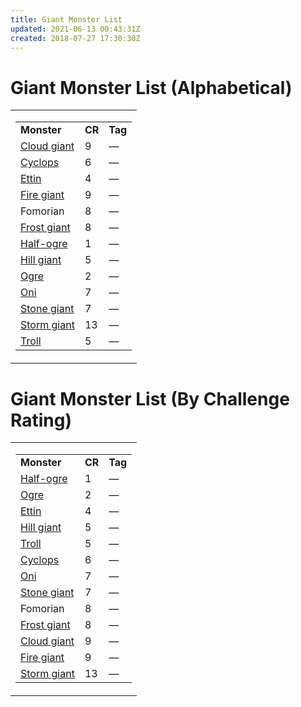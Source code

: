 ```yaml
---
title: Giant Monster List
updated: 2021-06-13 00:43:31Z
created: 2018-07-27 17:30:30Z
---
```


# **Giant Monster List (Alphabetical)**

<table><tbody><tr class="odd"><td><table><tbody><tr class="odd"><td><strong>Monster</strong></td><td><strong>CR</strong></td><td><strong>Tag</strong></td></tr><tr class="even"><td><a href="onenote:E-M.one#Cloud Giant&amp;section-id={63DAD164-E485-4FE2-939F-9A5E2BCFD6F1}&amp;page-id={A2CF5861-2BD7-4ADF-BBA5-FF400E971AA0}&amp;end&amp;base-path=https://d.docs.live.net/8ef41446453a2105/Documents/Adventure Academy/SRD Reference/Monster Manual">Cloud giant</a></td><td>9</td><td>—</td></tr><tr class="odd"><td><a href="onenote:A-D.one#Cyclops&amp;section-id={F472D24E-A997-4793-BF1A-3183E4CB6DF7}&amp;page-id={16E91A68-1161-4004-B170-39C3B6762212}&amp;end&amp;base-path=https://d.docs.live.net/8ef41446453a2105/Documents/Adventure Academy/SRD Reference/Monster Manual">Cyclops</a></td><td>6</td><td>—</td></tr><tr class="even"><td><a href="onenote:E-M.one#Ettin&amp;section-id={63DAD164-E485-4FE2-939F-9A5E2BCFD6F1}&amp;page-id={BAA61A56-CA83-4A6F-B1FF-4F82F6E573A7}&amp;end&amp;base-path=https://d.docs.live.net/8ef41446453a2105/Documents/Adventure Academy/SRD Reference/Monster Manual">Ettin</a></td><td>4</td><td>—</td></tr><tr class="odd"><td><a href="onenote:E-M.one#Fire Giant&amp;section-id={63DAD164-E485-4FE2-939F-9A5E2BCFD6F1}&amp;page-id={FE922225-BAC1-435D-B160-372DABCDED0C}&amp;end&amp;base-path=https://d.docs.live.net/8ef41446453a2105/Documents/Adventure Academy/SRD Reference/Monster Manual">Fire giant</a></td><td>9</td><td>—</td></tr><tr class="even"><td>Fomorian</td><td>8</td><td>—</td></tr><tr class="odd"><td><a href="onenote:E-M.one#Frost Giant&amp;section-id={63DAD164-E485-4FE2-939F-9A5E2BCFD6F1}&amp;page-id={8CE0F3BB-E7C5-40AB-8DB4-8F78396BA4B4}&amp;end&amp;base-path=https://d.docs.live.net/8ef41446453a2105/Documents/Adventure Academy/SRD Reference/Monster Manual">Frost giant</a></td><td>8</td><td>—</td></tr><tr class="even"><td><a href="onenote:N-Z.one#Half-Ogre&amp;section-id={4708E634-CDC9-45E3-91B3-22EC67217BDC}&amp;page-id={A53DA78F-EC0E-4B44-A123-930E0DDEDF74}&amp;end&amp;base-path=https://d.docs.live.net/8ef41446453a2105/Documents/Adventure Academy/SRD Reference/Monster Manual">Half-ogre</a></td><td>1</td><td>—</td></tr><tr class="odd"><td><a href="onenote:E-M.one#Hill Giant&amp;section-id={63DAD164-E485-4FE2-939F-9A5E2BCFD6F1}&amp;page-id={84D7E1B0-7A22-4F1A-B71F-742D4845D62C}&amp;end&amp;base-path=https://d.docs.live.net/8ef41446453a2105/Documents/Adventure Academy/SRD Reference/Monster Manual">Hill giant</a></td><td>5</td><td>—</td></tr><tr class="even"><td><a href="onenote:N-Z.one#Ogre&amp;section-id={4708E634-CDC9-45E3-91B3-22EC67217BDC}&amp;page-id={B63A4A5A-7753-4E22-9355-94907254A0E4}&amp;end&amp;base-path=https://d.docs.live.net/8ef41446453a2105/Documents/Adventure Academy/SRD Reference/Monster Manual">Ogre</a></td><td>2</td><td>—</td></tr><tr class="odd"><td><a href="onenote:N-Z.one#Oni&amp;section-id={4708E634-CDC9-45E3-91B3-22EC67217BDC}&amp;page-id={6398D052-9BE4-4066-9039-C21F5C3F6966}&amp;end&amp;base-path=https://d.docs.live.net/8ef41446453a2105/Documents/Adventure Academy/SRD Reference/Monster Manual">Oni</a></td><td>7</td><td>—</td></tr><tr class="even"><td><a href="onenote:E-M.one#Stone Giant&amp;section-id={63DAD164-E485-4FE2-939F-9A5E2BCFD6F1}&amp;page-id={4DEED88E-407A-44CE-8835-668B0E04A8D4}&amp;end&amp;base-path=https://d.docs.live.net/8ef41446453a2105/Documents/Adventure Academy/SRD Reference/Monster Manual">Stone giant</a></td><td>7</td><td>—</td></tr><tr class="odd"><td><a href="onenote:E-M.one#Storm Giant&amp;section-id={63DAD164-E485-4FE2-939F-9A5E2BCFD6F1}&amp;page-id={EC08875D-8B64-4A75-9C54-81D254ECE73B}&amp;end&amp;base-path=https://d.docs.live.net/8ef41446453a2105/Documents/Adventure Academy/SRD Reference/Monster Manual">Storm giant</a></td><td>13</td><td>—</td></tr><tr class="even"><td><a href="onenote:N-Z.one#Troll&amp;section-id={4708E634-CDC9-45E3-91B3-22EC67217BDC}&amp;page-id={2B684535-90C5-4D8E-A374-5FB681C99AB2}&amp;end&amp;base-path=https://d.docs.live.net/8ef41446453a2105/Documents/Adventure Academy/SRD Reference/Monster Manual">Troll</a></td><td>5</td><td>—</td></tr></tbody></table></td></tr></tbody></table>

# **Giant Monster List (By Challenge Rating)**

<table><tbody><tr class="odd"><td><table><tbody><tr class="odd"><td><strong>Monster</strong></td><td><strong>CR</strong></td><td><strong>Tag</strong></td></tr><tr class="even"><td><a href="onenote:N-Z.one#Half-Ogre&amp;section-id={4708E634-CDC9-45E3-91B3-22EC67217BDC}&amp;page-id={A53DA78F-EC0E-4B44-A123-930E0DDEDF74}&amp;end&amp;base-path=https://d.docs.live.net/8ef41446453a2105/Documents/Adventure Academy/SRD Reference/Monster Manual">Half-ogre</a></td><td>1</td><td>—</td></tr><tr class="odd"><td><a href="onenote:N-Z.one#Ogre&amp;section-id={4708E634-CDC9-45E3-91B3-22EC67217BDC}&amp;page-id={B63A4A5A-7753-4E22-9355-94907254A0E4}&amp;end&amp;base-path=https://d.docs.live.net/8ef41446453a2105/Documents/Adventure Academy/SRD Reference/Monster Manual">Ogre</a></td><td>2</td><td>—</td></tr><tr class="even"><td><a href="onenote:E-M.one#Ettin&amp;section-id={63DAD164-E485-4FE2-939F-9A5E2BCFD6F1}&amp;page-id={BAA61A56-CA83-4A6F-B1FF-4F82F6E573A7}&amp;end&amp;base-path=https://d.docs.live.net/8ef41446453a2105/Documents/Adventure Academy/SRD Reference/Monster Manual">Ettin</a></td><td>4</td><td>—</td></tr><tr class="odd"><td><a href="onenote:E-M.one#Hill Giant&amp;section-id={63DAD164-E485-4FE2-939F-9A5E2BCFD6F1}&amp;page-id={84D7E1B0-7A22-4F1A-B71F-742D4845D62C}&amp;end&amp;base-path=https://d.docs.live.net/8ef41446453a2105/Documents/Adventure Academy/SRD Reference/Monster Manual">Hill giant</a></td><td>5</td><td>—</td></tr><tr class="even"><td><a href="onenote:N-Z.one#Troll&amp;section-id={4708E634-CDC9-45E3-91B3-22EC67217BDC}&amp;page-id={2B684535-90C5-4D8E-A374-5FB681C99AB2}&amp;end&amp;base-path=https://d.docs.live.net/8ef41446453a2105/Documents/Adventure Academy/SRD Reference/Monster Manual">Troll</a></td><td>5</td><td>—</td></tr><tr class="odd"><td><a href="onenote:A-D.one#Cyclops&amp;section-id={F472D24E-A997-4793-BF1A-3183E4CB6DF7}&amp;page-id={16E91A68-1161-4004-B170-39C3B6762212}&amp;end&amp;base-path=https://d.docs.live.net/8ef41446453a2105/Documents/Adventure Academy/SRD Reference/Monster Manual">Cyclops</a></td><td>6</td><td>—</td></tr><tr class="even"><td><a href="onenote:N-Z.one#Oni&amp;section-id={4708E634-CDC9-45E3-91B3-22EC67217BDC}&amp;page-id={6398D052-9BE4-4066-9039-C21F5C3F6966}&amp;end&amp;base-path=https://d.docs.live.net/8ef41446453a2105/Documents/Adventure Academy/SRD Reference/Monster Manual">Oni</a></td><td>7</td><td>—</td></tr><tr class="odd"><td><a href="onenote:E-M.one#Stone Giant&amp;section-id={63DAD164-E485-4FE2-939F-9A5E2BCFD6F1}&amp;page-id={4DEED88E-407A-44CE-8835-668B0E04A8D4}&amp;end&amp;base-path=https://d.docs.live.net/8ef41446453a2105/Documents/Adventure Academy/SRD Reference/Monster Manual">Stone giant</a></td><td>7</td><td>—</td></tr><tr class="even"><td>Fomorian</td><td>8</td><td>—</td></tr><tr class="odd"><td><a href="onenote:E-M.one#Frost Giant&amp;section-id={63DAD164-E485-4FE2-939F-9A5E2BCFD6F1}&amp;page-id={8CE0F3BB-E7C5-40AB-8DB4-8F78396BA4B4}&amp;end&amp;base-path=https://d.docs.live.net/8ef41446453a2105/Documents/Adventure Academy/SRD Reference/Monster Manual">Frost giant</a></td><td>8</td><td>—</td></tr><tr class="even"><td><a href="onenote:E-M.one#Cloud Giant&amp;section-id={63DAD164-E485-4FE2-939F-9A5E2BCFD6F1}&amp;page-id={A2CF5861-2BD7-4ADF-BBA5-FF400E971AA0}&amp;end&amp;base-path=https://d.docs.live.net/8ef41446453a2105/Documents/Adventure Academy/SRD Reference/Monster Manual">Cloud giant</a></td><td>9</td><td>—</td></tr><tr class="odd"><td><a href="onenote:E-M.one#Fire Giant&amp;section-id={63DAD164-E485-4FE2-939F-9A5E2BCFD6F1}&amp;page-id={FE922225-BAC1-435D-B160-372DABCDED0C}&amp;end&amp;base-path=https://d.docs.live.net/8ef41446453a2105/Documents/Adventure Academy/SRD Reference/Monster Manual">Fire giant</a></td><td>9</td><td>—</td></tr><tr class="even"><td><a href="onenote:E-M.one#Storm Giant&amp;section-id={63DAD164-E485-4FE2-939F-9A5E2BCFD6F1}&amp;page-id={EC08875D-8B64-4A75-9C54-81D254ECE73B}&amp;end&amp;base-path=https://d.docs.live.net/8ef41446453a2105/Documents/Adventure Academy/SRD Reference/Monster Manual">Storm giant</a></td><td>13</td><td>—</td></tr></tbody></table></td></tr></tbody></table>
